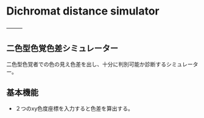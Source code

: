 # Dichromat distance simulator

———

## 二色型色覚色差シミュレーター

二色型色覚者での色の見え色差を出し、十分に判別可能か診断するシミュレーター。

## 基本機能
 * ２つのxy色度座標を入力すると色差を算出する。